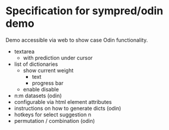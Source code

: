 # Specification for sympred/odin demo

Demo accessible via web to show case Odin functionality.

 - textarea
	- with prediction under cursor
 - list of dictionaries
 	- show current weight
		- text
		- progress bar
	- enable disable
 - n:m datasets (odin)
 - configurable via html element attributes
 - instructions on how to generate dicts (odin)
 - hotkeys for select suggestion n
 - permutation /  combination (odin)
